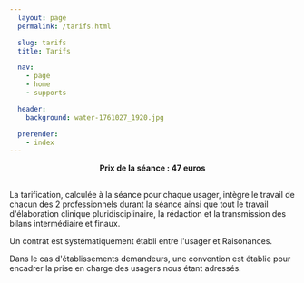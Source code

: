 ```yaml
---
  layout: page
  permalink: /tarifs.html

  slug: tarifs
  title: Tarifs

  nav:
    - page
    - home
    - supports

  header:
    background: water-1761027_1920.jpg

  prerender:
    - index
---
```


<center style="margin-bottom: 30px">
  <strong>Prix de la séance : 47 euros</strong>
</center>


La tarification, calculée à la séance pour chaque usager, intègre le travail de
chacun des 2 professionnels durant la séance ainsi que tout le travail d'élaboration
clinique pluridisciplinaire, la rédaction et la transmission des bilans intermédiaire
et finaux.

Un contrat est systématiquement établi entre l'usager et Raisonances.

Dans le cas d'établissements demandeurs, une convention est établie pour encadrer
la prise en charge des usagers nous étant adressés.

